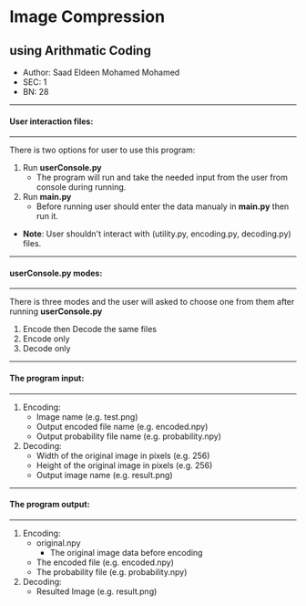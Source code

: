 # Image Compression
## using Arithmatic Coding
- Author: Saad Eldeen Mohamed Mohamed
- SEC: 1
- BN: 28
------------
#### User interaction files:
------------
There is two options for user to use this program:
1. Run **userConsole.py**
	- The program will run and take the needed input from the user from console during running.
2. Run **main.py**
	- Before running user should enter the data manualy in **main.py** then run it.

- **Note**: User shouldn't interact with (utility.py, encoding.py, decoding.py) files.

------------

#### **userConsole.py** modes:
------------
There is three modes and the user will asked to choose one from them after running **userConsole.py**
1. Encode then Decode the same files
2. Encode only
3. Decode only
------------
#### The program input:
------------
1. Encoding:
	- Image name (e.g. test.png)
	- Output encoded file name (e.g. encoded.npy)
	- Output probability file name (e.g. probability.npy)
2. Decoding:
	- Width of the original image in pixels (e.g. 256)
	- Height of the original image in pixels (e.g. 256)
	- Output image name (e.g. result.png)
------------
#### The program output:
------------
1. Encoding:
	- original.npy
		- The original image data before encoding
	- The encoded file (e.g. encoded.npy)
	- The probability file (e.g. probability.npy)
2. Decoding:
	- Resulted Image (e.g. result.png)


